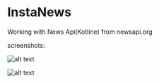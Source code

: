 # InstaNews

Working with News Api(Kotline) from newsapi.org

screenshots:

![alt text](https://github.com/theoph21/InstaNews/blob/master/device-2019-04-04-165101.png)

![alt text](https://github.com/theoph21/InstaNews/blob/master/device-2019-04-04-165148.png)
